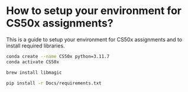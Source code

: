 # How to setup your environment for CS50x assignments?
This is a guide to setup your environment for CS50x assignments and to install required libraries.
```bash
conda create --name CS50x python=3.11.7
conda activate CS50x
```
```bash
brew install libmagic
```
```bash
pip install -r Docs/requirements.txt
```
